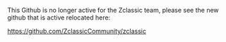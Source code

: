This Github is no longer active for the Zclassic team, please see the new github that is active relocated here:

https://github.com/ZclassicCommunity/zclassic
